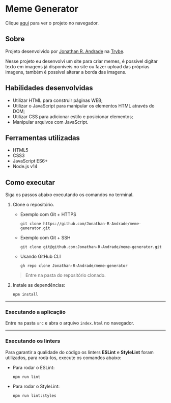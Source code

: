 # Meme Generator

Clique [aqui](https://jonathan-r-andrade.github.io/meme-generator) para ver o projeto no navegador.

## Sobre

Projeto desenvolvido por [Jonathan R. Andrade](https://www.linkedin.com/in/jonathan-r-andrade/) na [Trybe](https://www.betrybe.com/).

Nesse projeto eu desenvolvi um site para criar memes, é possível digitar texto em imagens já disponíveis no site ou fazer upload das próprias imagens, também é possível alterar a borda das imagens.

## Habilidades desenvolvidas

* Utilizar HTML para construir páginas WEB;
* Utilizar o JavaScript para manipular os elementos HTML através do DOM;
* Utilizar CSS para adicionar estilo e posicionar elementos;
* Manipular arquivos com JavaScript.

## Ferramentas utilizadas

* HTML5
* CSS3
* JavaScript ES6+
* Node.js v14

## Como executar

Siga os passos abaixo executando os comandos no terminal.

1. Clone o repositório.

    * Exemplo com Git + HTTPS
      ```
      git clone https://github.com/Jonathan-R-Andrade/meme-generator.git
      ```
    * Exemplo com Git + SSH
      ```
      git clone git@github.com:Jonathan-R-Andrade/meme-generator.git
      ```
    * Usando GitHub CLI
      ```
      gh repo clone Jonathan-R-Andrade/meme-generator
      ```

    > Entre na pasta do repositório clonado.

2. Instale as dependências:
    ```
    npm install
    ```

---

### Executando a aplicação

Entre na pasta `src` e abra o arquivo `index.html` no navegador.

---

### Executando os linters

Para garantir a qualidade do código os linters **ESLint** e **StyleLint** foram utilizados, para rodá-los, execute os comandos abaixo:

* Para rodar o ESLint:
    ```
    npm run lint
    ```
* Para rodar o StyleLint:
    ```
    npm run lint:styles
    ```
